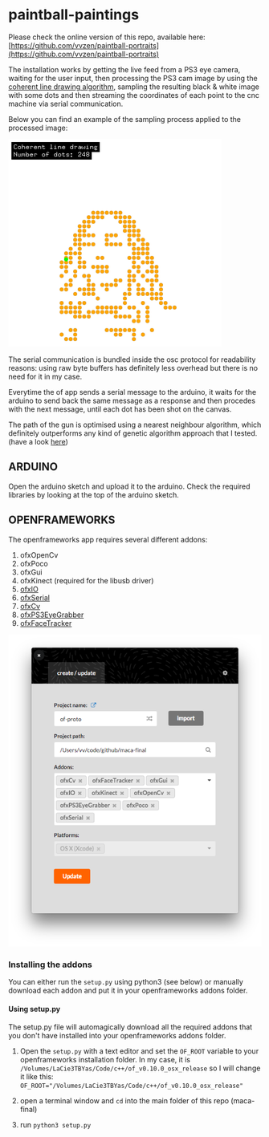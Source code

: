 # paintball-paintings

Please check the online version of this repo, available here: [https://github.com/vvzen/paintball-portraits](https://github.com/vvzen/paintball-portraits)

The installation works by getting the live feed from a PS3 eye camera, waiting for the user input, then processing the PS3 cam image by using the [coherent line drawing algorithm](https://www.youtube.com/watch?v=48fTXKUTM-8), sampling the resulting black & white image with some dots and then streaming the coordinates of each point to the cnc machine via serial communication.

Below you can find an example of the sampling process applied to the processed image:

![imgs/example_sampling.png](imgs/example_sampling.png)

The serial communication is bundled inside the osc protocol for readability reasons: using raw byte buffers has definitely less overhead but there is no need for it in my case.

Everytime the of app sends a serial message to the arduino, it waits for the arduino to send back the same message as a response and then procedes with the next message, until each dot has been shot on the canvas.

The path of the gun is optimised using a nearest neighbour algorithm, which definitely outperforms any kind of genetic algorithm approach that I tested.
(have a look [here](https://github.com/vvzen/maca-final/tree/master/shortest-path-test))



## ARDUINO
Open the arduino sketch and upload it to the arduino.
Check the required libraries by looking at the top of the arduino sketch.

## OPENFRAMEWORKS
The openframeworks app requires several different addons:

1. ofxOpenCv
2. ofxPoco
3. ofxGui
4. ofxKinect (required for the libusb driver)
5. [ofxIO](https://github.com/bakercp/ofxIO)
6. [ofxSerial](https://github.com/bakercp/ofxSerial) 
7. [ofxCv](https://github.com/kylemcdonald/ofxCv)
8. [ofxPS3EyeGrabber](https://github.com/bakercp/ofxPS3EyeGrabber)
9. [ofxFaceTracker](https://github.com/kylemcdonald/ofxFaceTracker)

![imgs/addons.png](imgs/addons.png)

### Installing the addons
You can either run the `setup.py` using python3 (see below) or manually download each addon and put it in your openframeworks addons folder.

#### Using setup.py

The setup.py file will automagically download all the required addons that you don't have installed into your openframeworks addons folder.

1. Open the `setup.py` with a text editor and set the `OF_ROOT` variable to your openframeworks installation folder. In my case, it is `/Volumes/LaCie3TBYas/Code/c++/of_v0.10.0_osx_release` so I will change it like this:
`OF_ROOT="/Volumes/LaCie3TBYas/Code/c++/of_v0.10.0_osx_release"`

1. open a terminal window and `cd` into the main folder of this repo (maca-final)

2. run `python3 setup.py`
